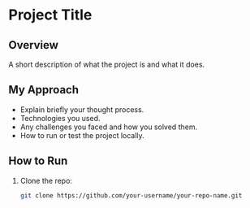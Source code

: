 # Project Title

## Overview
A short description of what the project is and what it does.

## My Approach
- Explain briefly your thought process.
- Technologies you used.
- Any challenges you faced and how you solved them.
- How to run or test the project locally.

## How to Run
1. Clone the repo:
   ```bash
   git clone https://github.com/your-username/your-repo-name.git
